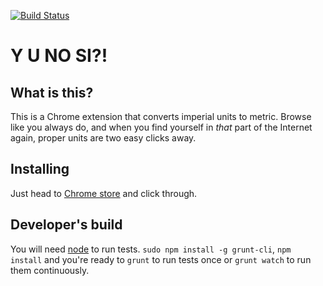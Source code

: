 [![Build Status](https://travis-ci.org/rtfb/yunosi.svg?branch=master)](https://travis-ci.org/rtfb/yunosi)

Y U NO SI?!
===========

## What is this?

This is a Chrome extension that converts imperial units to metric. Browse like
you always do, and when you find yourself in _that_ part of the Internet again,
proper units are two easy clicks away.

## Installing

Just head to [Chrome
store](https://chrome.google.com/webstore/detail/y-u-no-si/hmmkmklkdfmocajnanplbjmpajjjhhob)
and click through.

## Developer's build

You will need [node](http://nodejs.org/) to run tests. `sudo npm install -g
grunt-cli`, `npm install` and you're ready to `grunt` to run tests once or
`grunt watch` to run them continuously.
